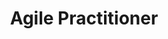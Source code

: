 ---
title: Agile Practitioner
organization: Skills Matters
location: Londres, Royaume-Uni
start: 2015-05-01
end: 2015-06-01
---